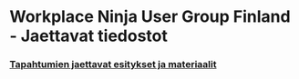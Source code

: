 # Workplace Ninja User Group Finland - Jaettavat tiedostot

### [Tapahtumien jaettavat esitykset ja materiaalit](Tapahtumat)
